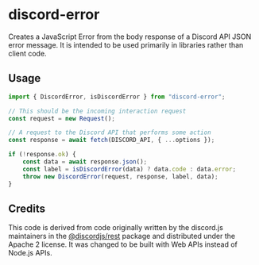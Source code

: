 # discord-error

Creates a JavaScript Error from the body response of a Discord API JSON error message. It is intended to be used primarily in libraries rather than client code.

## Usage

```js
import { DiscordError, isDiscordError } from "discord-error";

// This should be the incoming interaction request
const request = new Request();

// A request to the Discord API that performs some action
const response = await fetch(DISCORD_API, { ...options });

if (!response.ok) {
	const data = await response.json();
	const label = isDiscordError(data) ? data.code : data.error;
	throw new DiscordError(request, response, label, data);
}
```

## Credits

This code is derived from code originally written by the discord.js maintainers in the [@discordjs/rest](https://www.npmjs.com/package/@discordjs/rest) package and distributed under the Apache 2 license. It was changed to be built with Web APIs instead of Node.js APIs.
